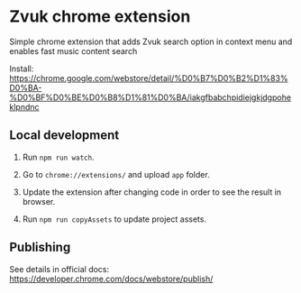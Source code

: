 # Zvuk chrome extension

Simple chrome extension that adds Zvuk search option in context menu and enables fast music content search

Install: https://chrome.google.com/webstore/detail/%D0%B7%D0%B2%D1%83%D0%BA-%D0%BF%D0%BE%D0%B8%D1%81%D0%BA/iakgfbabchpidiejgkjdgpoheklpndnc

## Local development

1. Run `npm run watch`.

2. Go to `chrome://extensions/` and upload `app` folder.

3. Update the extension after changing code in order to see the result in browser.

4. Run `npm run copyAssets` to update project assets.

## Publishing

See details in official docs: https://developer.chrome.com/docs/webstore/publish/
